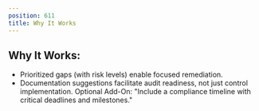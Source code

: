 ```yaml
---
position: 611
title: Why It Works
---
```


## Why It Works:

- Prioritized gaps (with risk levels) enable focused remediation.
- Documentation suggestions facilitate audit readiness, not just control implementation.
Optional Add-On: "Include a compliance timeline with critical deadlines and milestones."